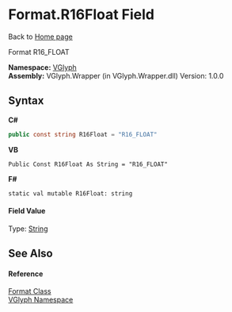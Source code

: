 # Format.R16Float Field
Back to <a href="Home.md">Home page</a> 

Format R16_FLOAT

**Namespace:**&nbsp;<a href="N_VGlyph.md">VGlyph</a><br />**Assembly:**&nbsp;VGlyph.Wrapper (in VGlyph.Wrapper.dll) Version: 1.0.0

## Syntax

**C#**<br />
``` C#
public const string R16Float = "R16_FLOAT"
```

**VB**<br />
``` VB
Public Const R16Float As String = "R16_FLOAT"
```

**F#**<br />
``` F#
static val mutable R16Float: string
```


#### Field Value
Type: <a href="http://msdn2.microsoft.com/en-us/library/s1wwdcbf" target="_blank">String</a>

## See Also


#### Reference
<a href="T_VGlyph_Format.md">Format Class</a><br /><a href="N_VGlyph.md">VGlyph Namespace</a><br />